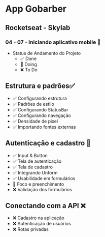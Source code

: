 # App Gobarber
## Rocketseat - Skylab
### 04 - 07 - Iniciando aplicativo mobile 📍
- Status de Andamento do Projeto
  - ✅ Done
  - 📍 Doing
  - ❌ To Do

## Estrutura e padrões✅
* ✅ Configurando estrutura
* ✅ Padrões de estilo
* ✅ Configurando StatusBar
* ✅ Configurando navegação
* ✅ Densidade de pixel
* ✅ Importando fontes externas


## Autenticação e cadastro 📍
* ✅ Input & Button
* ✅ Tela de autenticação
* ✅ Tela de cadastro
* ✅ Integrando Unform
* ✅ Usabilidade em formulários
* 📍 Foco e preenchimento
* ❌ Validação dos formulários

## Conectando com a API ❌
* ❌ Cadastro na aplicação
* ❌ Autenticação de usuários
* ❌ Rotas privadas
